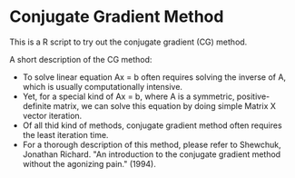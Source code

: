 # Conjugate Gradient Method
This is a R script to try out the conjugate gradient (CG) method. 

A short description of the CG method:
- To solve linear equation Ax = b often requires solving the inverse of A, which is usually computationally intensive.
- Yet, for a special kind of Ax = b, where A is a symmetric, positive-definite matrix, we can solve this equation by doing simple Matrix X vector iteration. 
- Of all thid kind of methods, conjugate gradient method often requires the least iteration time. 
- For a thorough description of this method, please refer to   Shewchuk, Jonathan Richard. "An introduction to the conjugate gradient method without the agonizing pain." (1994).


